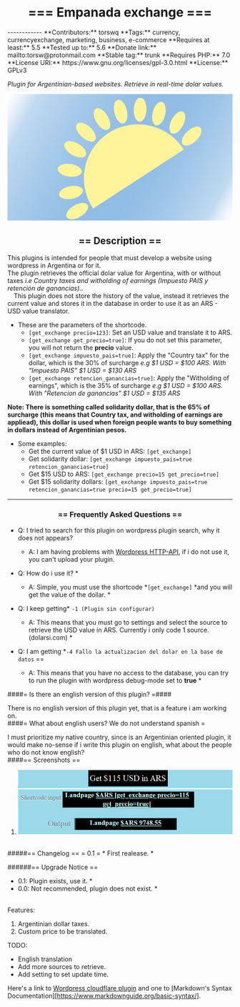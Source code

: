 <h1 align=center> === Empanada exchange ===</h1>
------------
**Contributors:** torswq  
**Tags:** currency, currencyexchange, marketing, business, e-commerce  
**Requires at least:** 5.5  
**Tested up to:** 5.6  
**Donate link:** mailto:torsw@protonmail.com  
**Stable tag:** trunk  
**Requires PHP:** 7.0  
**License URI:** https://www.gnu.org/licenses/gpl-3.0.html  
**License:** GPLv3  
  
*Plugin for Argentinian-based websites. Retrieve in real-time dolar values.*
  
![Empanada exchange logo](assets/empanada_exchange_iso-720p.png)
<h2 align=center>== Description ==</h2>

This plugins is intended for people that must develop a website using wordpress in Argentina or for it.  
The plugin retrieves the official dolar value for Argentina, with or without taxes 
*i.e Country taxes and witholding of earnings (Impuesto PAIS y retención de ganancias).*.  
&emsp;This plugin does not store the history of the value, instead it retrieves the current value and stores it 
in the database in order to use it as an ARS - USD value translator.  
  
* These are the parameters of the shortcode.
	- `[get_exchange precio=123]`: Set an USD value and translate it to ARS.
	- `[get_exchange get_precio=true]`: If you do not set this parameter, you will not return the **precio** value.
	- `[get_exchange impuesto_pais=true]`: Apply the "Country tax" for the dollar, which is the 30% of surcharge *e.g $1 USD = $100 ARS. With "Impuesto PAIS" $1 USD = $130 ARS*
	- `[get_exchange retencion_ganancias=true]`: Apply the "Witholding of earnings", which is the 35% of surcharge *e.g $1 USD = $100 ARS. With "Retencion de ganancias" $1 USD = $135 ARS*
  
**Note: There is something called solidarity dollar, that is the 65% of surcharge (this means that Country tax, and witholding of earnings are appliead), this dollar is used when foreign people wants to buy something in dollars instead of Argentinian pesos.** 
  
* Some examples:
	- Get the current value of $1 USD in ARS: `[get_exchange]`
	- Get solidarity dollar: `[get_exchange impuesto_pais=true retencion_ganancias=true]`
	- Get $15 USD to ARS: `[get_exchange precio=15 get_precio=true]`
	- Get $15 solidarity dollars: `[get_exchange impuesto_pais=true retencion_ganancias=true precio=15 get_precio=true]`
  
------------------
<h3 align=center>== Frequently Asked Questions ==</h3>

* Q: I tried to search for this plugin on wordpress plugin search, why it does not appears?
	- A: I am having problems with [Wordpress HTTP-API](https://developer.wordpress.org/plugins/http-api/), if i do not use it, you can't upload your plugin.
  
* Q: How do i use it? *
	- A: Simple, you must use the shortcode *`[get_exchange]` *and you will get the value of the dollar. *  
  
* Q: I keep getting* `-1 (Plugin sin configurar)`
	- A: This means that you must go to settings and select the source to retrieve the USD value in ARS. Currently i only code 1 source. (dolarsi.com) *

* Q: I am getting *`-4 Fallo la actualizacion del dolar en la base de datos` ==
	- A: This means that you have no access to the database, you can try to run the plugin with wordpress debug-mode set to **true** *

####= Is there an english version of this plugin? =####
  
There is no english version of this plugin yet, that is a feature i am working on.
<br>
####= What about english users? We do not understand spanish =
  
I must prioritize my native country, since is an Argentinian oriented plugin, it would make no-sense if i write this plugin on english, 
what about the people who do not know english?
<br>
####== Screenshots ==

1. ![Example number one on how to use this plugin](assets/screenshot-1.png)
<br>
#####== Changelog ==
= 0.1 =
* First realease. *
  
######== Upgrade Notice ==
* 0.1: Plugin exists, use it. *
* 0.0: Not recommended, plugin does not exist. *
<br>
Features:

1. Argentinian dollar taxes.
2. Custom price to be translated.

TODO:

* English translation
* Add more sources to retrieve.
* Add setting to set update time.

Here's a link to [Wordpress cloudflare plugin](https://wordpress.org/plugins/cloudflare/) and one to [Markdown's Syntax Documentation][https://www.markdownguide.org/basic-syntax/].

[markdown syntax]: https://daringfireball.net/projects/markdown/syntax
